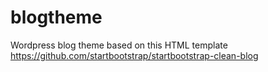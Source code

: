 # blogtheme
Wordpress blog theme based on this HTML template https://github.com/startbootstrap/startbootstrap-clean-blog
